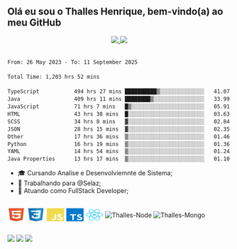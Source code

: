 ## Olá eu sou o Thalles Henrique, bem-vindo(a) ao meu GitHub

<div align="center">
  <a href="https://github.com/Thalles-HsA">
  <img height="180em" src="https://github-readme-stats.vercel.app/api?username=Thalles-HsA&show_icons=true&theme=radical&include_all_commits=true&count_private=true"/>
  <img height="180em" src="https://github-readme-stats.vercel.app/api/top-langs/?username=Thalles-HsA&exclude_repo=github-readme-stats,Pong,Freeway-JS&langs_count=5&theme=radical"/>
</div><br>
  
  <!--START_SECTION:waka-->

```txt
From: 26 May 2023 - To: 11 September 2025

Total Time: 1,203 hrs 52 mins

TypeScript           494 hrs 27 mins ██████████▒░░░░░░░░░░░░░░   41.07 %
Java                 409 hrs 11 mins ████████▒░░░░░░░░░░░░░░░░   33.99 %
JavaScript           71 hrs 7 mins   █▒░░░░░░░░░░░░░░░░░░░░░░░   05.91 %
HTML                 43 hrs 38 mins  █░░░░░░░░░░░░░░░░░░░░░░░░   03.63 %
SCSS                 34 hrs 8 mins   ▓░░░░░░░░░░░░░░░░░░░░░░░░   02.84 %
JSON                 28 hrs 15 mins  ▓░░░░░░░░░░░░░░░░░░░░░░░░   02.35 %
Other                17 hrs 36 mins  ▒░░░░░░░░░░░░░░░░░░░░░░░░   01.46 %
Python               16 hrs 19 mins  ▒░░░░░░░░░░░░░░░░░░░░░░░░   01.36 %
YAML                 14 hrs 54 mins  ▒░░░░░░░░░░░░░░░░░░░░░░░░   01.24 %
Java Properties      13 hrs 17 mins  ▒░░░░░░░░░░░░░░░░░░░░░░░░   01.10 %
```

<!--END_SECTION:waka-->

  - 🎓 Cursando Analise e Desenvolviemnte de Sistema;
  - 🌱 Trabalhando para @Selaz;
  - 🎯 Atuando como FullStack Developer;
 
<div style="display: inline_block"><br>
  <img align="center" alt="Thalles-HTML" height="30" width="40" src="https://raw.githubusercontent.com/devicons/devicon/master/icons/html5/html5-original.svg">
  <img align="center" alt="Thalles-CSS" height="30" width="40" src="https://raw.githubusercontent.com/devicons/devicon/master/icons/css3/css3-original.svg">
  <img align="center" alt="Thalles-Js" height="30" width="40" src="https://raw.githubusercontent.com/devicons/devicon/master/icons/javascript/javascript-plain.svg">
  <img align="center" alt="Thalles-Ts" height="30" width="40" src="https://raw.githubusercontent.com/devicons/devicon/master/icons/typescript/typescript-plain.svg">
  <img align="center" alt="Thalles-React" height="30" width="40" src="https://raw.githubusercontent.com/devicons/devicon/master/icons/react/react-original.svg">
  <img align="center" alt="Thalles-Node" height="30" width="40" src="https://cdn.jsdelivr.net/gh/devicons/devicon/icons/nodejs/nodejs-original.svg" />
  <img align="center" alt="Thalles-Mongo" height="30" width="40" src="https://cdn.jsdelivr.net/gh/devicons/devicon/icons/mongodb/mongodb-original.svg" />
  
</div>

 ##
  
<div>
  <a href="https://www.linkedin.com/in/thalles-hsa" target="_blank"><img src="https://img.shields.io/badge/-LinkedIn-%230077B5?style=for-the-badge&logo=linkedin&logoColor=white" target="_blank"></a> 
  <a href="https://instagram.com/thalleshsa" target="_blank"><img src="https://img.shields.io/badge/-Instagram-%23E4405F?style=for-the-badge&logo=instagram&logoColor=white" target="_blank"></a>
  <a href = "mailto:thsa.henrique@gmail.com"><img src="https://img.shields.io/badge/-Gmail-%23333?style=for-the-badge&logo=gmail&logoColor=white" target="_blank"></a>
   
</div>
